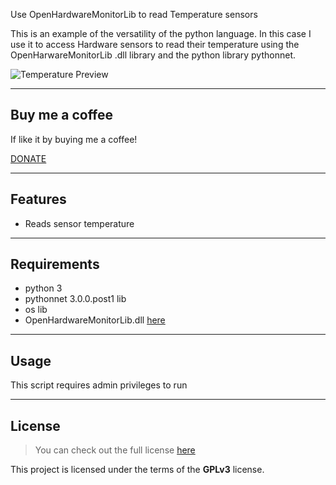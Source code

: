 Use OpenHardwareMonitorLib  to read Temperature sensors


This is an example of the versatility of the python language. In this case I use it to access Hardware sensors to read their temperature using the OpenHarwareMonitorLib .dll library and the python library pythonnet.

![Temperature Preview](https://i.imgur.com/OhVVHII.png)

---
## Buy me a coffee

If like it by buying me a coffee!

<a href="https://www.paypal.com/paypalme/nextechnics/5" target="_blank">
DONATE</a>

---

## Features
- Reads sensor temperature

---

## Requirements
- python 3
- pythonnet 3.0.0.post1 lib
- os lib
- OpenHardwareMonitorLib.dll [here](https://openhardwaremonitor.org/)

---

## Usage
 This script requires admin privileges to run
 
---

## License
>You can check out the full license [here](https://www.gnu.org/licenses/gpl-3.0.html)

This project is licensed under the terms of the **GPLv3** license.
